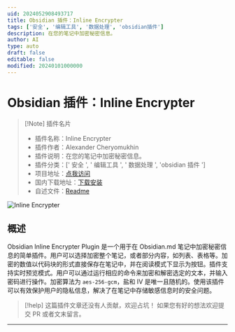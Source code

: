```yaml
---
uid: 2024052908493717
title: Obsidian 插件：Inline Encrypter
tags: ['安全', '编辑工具', '数据处理', 'obsidian插件']
description: 在您的笔记中加密秘密信息。
author: AI
type: auto
draft: false
editable: false
modified: 20240101000000
---
```


# Obsidian 插件：Inline Encrypter

> [!Note] 插件名片
> - 插件名称：Inline Encrypter
> - 插件作者：Alexander Cheryomukhin
> - 插件说明：在您的笔记中加密秘密信息。
> - 插件分类：[' 安全 ', ' 编辑工具 ', ' 数据处理 ', 'obsidian 插件 ']
> - 项目地址：[点我访问](https://github.com/solargate/obsidian-inline-encrypter)
> - 国内下载地址：[下载安装](https://pkmer.cn/products/plugin/pluginMarket/?inline-encrypter)
> - 自述文件：[Readme](https://ghproxy.net/https://raw.githubusercontent.com/solargate/obsidian-inline-encrypter/master/README.md)

![Inline Encrypter](https://cdn.pkmer.cn/covers/inline-encrypter.png!pkmer)

## 概述

Obsidian Inline Encrypter Plugin 是一个用于在 Obsidian.md 笔记中加密秘密信息的简单插件。用户可以选择加密整个笔记，或者部分内容，如列表、表格等。加密的数值以代码块的形式直接保存在笔记中，并在阅读模式下显示为按钮。插件支持实时预览模式。用户可以通过运行相应的命令来加密和解密选定的文本，并输入密码进行操作。加密算法为 `aes-256-gcm`，盐和 IV 是唯一且随机的。使用该插件可以有效保护用户的隐私信息，解决了在笔记中存储敏感信息时的安全问题。

> [!help]
> 这篇插件文章还没有人贡献，欢迎占坑！
> 如果您有好的想法欢迎提交 PR 或者文末留言。

---



